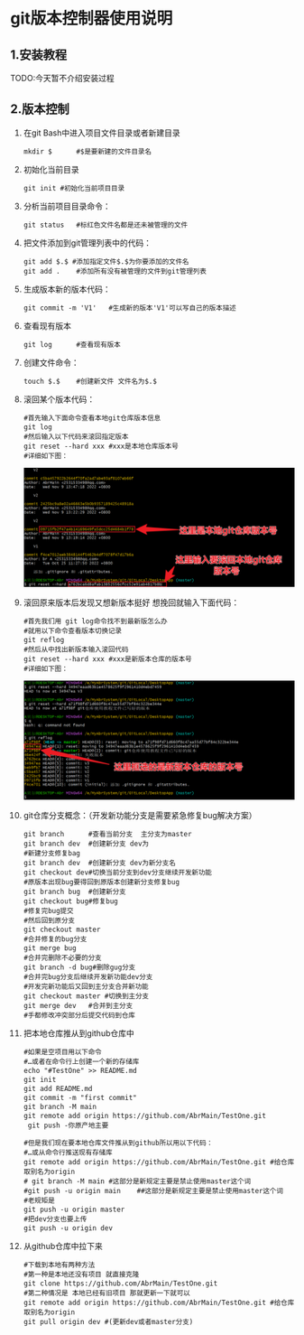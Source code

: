 # git版本控制器使用说明

## 1.安装教程

TODO:今天暂不介绍安装过程

## 2.版本控制

1. 在git Bash中进入项目文件目录或者新建目录

   ```shell
   mkdir $		#$是要新建的文件目录名
   ```

2. 初始化当前目录

   ```shell
   git init	#初始化当前项目目录
   ```

3. 分析当前项目目录命令：

   ```shell
   git status 	#标红色文件名都是还未被管理的文件
   ```

4. 把文件添加到git管理列表中的代码：

   ```shell
   git add $.$ #添加指定文件$.$为你要添加的文件名
   git add .	#添加所有没有被管理的文件到git管理列表
   ```

5. 生成版本新的版本代码：

   ```shell
   git commit -m 'V1'	#生成新的版本'V1'可以写自己的版本描述
   ```

6. 查看现有版本

   ```shell
   git log		#查看现有版本
   ```

7. 创建文件命令：

   ```shell
   touch $.$	#创建新文件 文件名为$.$
   ```

8. 滚回某个版本代码：

   ```shell
   #首先输入下面命令查看本地git仓库版本信息
   git log
   #然后输入以下代码来滚回指定版本
   git reset --hard xxx	#xxx是本地仓库版本号
   #详细如下图：
   ```

   ![image-20221109144736725](res\image-20221109144736725.png)

9. 滚回原来版本后发现又想新版本挺好 想挽回就输入下面代码：

   ```shell
   #首先我们用 git log命令找不到最新版怎么办
   #就用以下命令查看版本切换记录
   git reflog
   #然后从中找出新版本输入滚回代码
   git reset --hard xxx	#xxx是新版本仓库的版本号
   #详细如下图：
   ```

   ![image-20221109150713305](res\image-20221109150713305.png)

10. git仓库分支概念：（开发新功能分支是需要紧急修复bug解决方案）

       ```shell
    git branch		#查看当前分支  主分支为master
    git branch dev 	#创建新分支 dev为
    #新建分支修复bag
    git branch dev 	#创建新分支 dev为新分支名
    git checkout dev#切换当前分支到dev分支继续开发新功能
    #原版本出现bug要得回到原版本创建新分支修复bug
    git branch bug	#创建新分支
    git checkout bug#修复bug
    #修复完bug提交
    #然后回到原分支
    git checkout master
    #合并修复的bug分支
    git merge bug
    #合并完删除不必要的分支
    git branch -d bug#删除gug分支
    #合并完bug分支后继续开发新功能dev分支
    #开发完新功能后又回到主分支合并新功能
    git checkout master	#切换到主分支
    git merge dev	#合并到主分支
    #手都修改冲突部分后提交代码到仓库
       ```

11. 把本地仓库推从到github仓库中

    ```shell
    #如果是空项目用以下命令
    #…或者在命令行上创建一个新的存储库
    echo "#TestOne" >> README.md 
    git init 
    git add README.md 
    git commit -m "first commit" 
    git branch -M main 
    git remote add origin https://github.com/AbrMain/TestOne.git
     git push -你原产地主要
    ```

    ```shell
    #但是我们现在要本地仓库文件推从到github所以用以下代码：
    #…或从命令行推送现有存储库
    git remote add origin https://github.com/AbrMain/TestOne.git #给仓库取别名为origin
    # git branch -M main #这部分是新规定主要是禁止使用master这个词
    #git push -u origin main	##这部分是新规定主要是禁止使用master这个词
    #老规矩是
    git push -u origin master
    #把dev分支也要上传
    git push -u origin dev
    ```

12. 从github仓库中拉下来

    ```shell
    #下载到本地有两种方法
    #第一种是本地还没有项目 就直接克隆
    git clone https://github.com/AbrMain/TestOne.git
    #第二种情况是 本地已经有旧项目 那就更新一下就可以
    git remote add origin https://github.com/AbrMain/TestOne.git #给仓库取别名为origin
    git pull origin dev	#(更新dev或者master分支)
    ```

    
